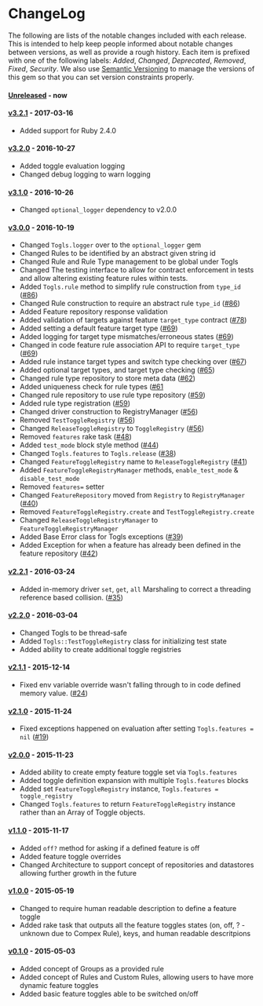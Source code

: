# ChangeLog

The following are lists of the notable changes included with each release.
This is intended to help keep people informed about notable changes between
versions, as well as provide a rough history. Each item is prefixed with
one of the following labels: *Added*, *Changed*, *Deprecated*,
*Removed*, *Fixed*, *Security*. We also use [Semantic
Versioning](http://semver.org) to manage the versions of this gem so
that you can set version constraints properly.

#### [Unreleased] - now

#### [v3.2.1] - 2017-03-16

* Added support for Ruby 2.4.0

#### [v3.2.0] - 2016-10-27

* Added toggle evaluation logging
* Changed debug logging to warn logging

#### [v3.1.0] - 2016-10-26

* Changed `optional_logger` dependency to v2.0.0

#### [v3.0.0] - 2016-10-19

* Changed `Togls.logger` over to the `optional_logger` gem
* Changed Rules to be identified by an abstract given string id
* Changed Rule and Rule Type management to be global under Togls
* Changed The testing interface to allow for contract enforcement in tests
  and allow altering existing feature rules within tests.
* Added `Togls.rule` method to simplify rule construction from `type_id`
  ([#86](https://github.com/uptech/togls/issues/86))
* Changed Rule construction to require an abstract rule `type_id`
  ([#86](https://github.com/uptech/togls/issues/86))
* Added Feature repository response validation
* Added validation of targets against feature `target_type` contract
  ([#78](https://github.com/uptech/togls/issues/78))
* Added setting a default feature target type
  ([#69](https://github.com/uptech/togls/issues/69))
* Added logging for target type mismatches/erroneous states
  ([#69](https://github.com/uptech/togls/issues/69))
* Changed in code feature rule association API to require `target_type`
  ([#69](https://github.com/uptech/togls/issues/69))
* Added rule instance target types and switch type checking over
  ([#67](https://github.com/uptech/togls/issues/67))
* Added optional target types, and target type checking
  ([#65](https://github.com/uptech/togls/issues/65))
* Changed rule type repository to store meta data
  ([#62](https://github.com/uptech/togls/issues/62))
* Added uniqueness check for rule types
  ([#61](https://github.com/uptech/togls/issues/61)
* Changed rule repository to use rule type repository
  ([#59](https://github.com/uptech/togls/issues/59))
* Added rule type registration
  ([#59](https://github.com/uptech/togls/issues/59))
* Changed driver construction to RegistryManager
  ([#56](https://github.com/uptech/togls/issues/56))
* Removed `TestToggleRegistry`
  ([#56](https://github.com/uptech/togls/issues/56))
* Changed `ReleaseToggleRegistry` to `ToggleRegistry`
  ([#56](https://github.com/uptech/togls/issues/56))
* Removed `features` rake task
  ([#48](https://github.com/uptech/togls/issues/48))
* Added `test_mode` block style method
  ([#44](https://github.com/uptech/togls/issues/44))
* Changed `Togls.features` to `Togls.release`
  ([#38](https://github.com/uptech/togls/issues/38))
* Changed `FeatureToggleRegistry` name to `ReleaseToggleRegistry`
  ([#41](https://github.com/uptech/togls/issues/41))
* Added `FeatureToggleRegistryManager` methods, `enable_test_mode` &
  `disable_test_mode`
* Removed `features=` setter
* Changed `FeatureRepository` moved from `Registry` to `RegistryManager`
  ([#40](https://github.com/uptech/togls/issues/40))
* Removed `FeatureToggleRegistry.create` and `TestToggleRegistry.create`
* Changed `ReleaseToggleRegistryManager` to `FeatureToggleRegistryManager`
* Added Base Error class for Togls exceptions
  ([#39](https://github.com/uptech/togls/issues/39))
* Added Exception for when a feature has already been defined in the feature
  repository
  ([#42](https://github.com/uptech/togls/issues/42))

#### [v2.2.1] - 2016-03-24

* Added in-memory driver `set`, `get`, `all` Marshaling to correct a threading
  reference based collision.
  ([#35](https://github.com/uptech/togls/issues/35))

#### [v2.2.0] - 2016-03-04

* Changed Togls to be thread-safe
* Added `Togls::TestToggleRegistry` class for initializing test state
* Added ability to create additional toggle registries

#### [v2.1.1] - 2015-12-14

* Fixed env variable override wasn't falling through to in
  code defined memory value.
  ([#24](https://github.com/uptech/togls/issues/24))

#### [v2.1.0] - 2015-11-24

* Fixed exceptions happened on evaluation after setting
  `Togls.features = nil`
  ([#19](https://github.com/uptech/togls/issues/19))

#### [v2.0.0] - 2015-11-23

* Added ability to create empty feature toggle set via `Togls.features`
* Added toggle definition expansion with multiple `Togls.features` blocks
* Added set `FeatureToggleRegistry` instance, `Togls.features = toggle_registry`
* Changed `Togls.features` to return `FeatureToggleRegistry` instance
  rather than an Array of Toggle objects.

#### [v1.1.0] - 2015-11-17

* Added `off?` method for asking if a defined feature is off
* Added feature toggle overrides
* Changed Architecture to support concept of repositories and datastores allowing
  further growth in the future

#### [v1.0.0] - 2015-05-19

* Changed to require human readable description to define a feature toggle
* Added rake task that outputs all the feature toggles states (on, off, ? -
  unknown due to Compex Rule), keys, and human readable descritpions

#### [v0.1.0] - 2015-05-03

* Added concept of Groups as a provided rule
* Added concept of Rules and Custom Rules, allowing users to have more dynamic
  feature toggles
* Added basic feature toggles able to be switched on/off

[Unreleased]: https://github.com/uptech/togls/compare/v3.2.1...HEAD
[v3.2.1]: https://github.com/uptech/togls/compare/v3.2.1...v3.2.0
[v3.2.0]: https://github.com/uptech/togls/compare/v3.2.0...v3.1.0
[v3.1.0]: https://github.com/uptech/togls/compare/v3.1.0...v3.0.0
[v3.0.0]: https://github.com/uptech/togls/compare/v2.2.1...v3.0.0
[v2.2.1]: https://github.com/uptech/togls/compare/v2.2.0...v2.2.1
[v2.2.0]: https://github.com/uptech/togls/compare/v2.1.1...v2.2.0
[v2.1.1]: https://github.com/uptech/togls/compare/v2.1.0...v2.1.1
[v2.1.0]: https://github.com/uptech/togls/compare/v2.0.0...v2.1.0
[v2.0.0]: https://github.com/uptech/togls/compare/v1.1.0...v2.0.0
[v1.1.0]: https://github.com/uptech/togls/compare/v1.0.0...v1.1.0
[v1.0.0]: https://github.com/uptech/togls/compare/v0.1.0...v1.0.0
[v0.1.0]: https://github.com/uptech/togls/compare/0fa2feb...v0.1.0
